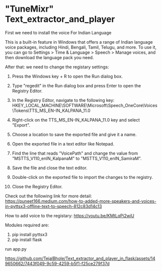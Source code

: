 # "TuneMixr" Text_extractor_and_player

First we need to install the voice For Indian Language 

This is a built-in feature in Windows that offers a range of Indian language voice packages, including Hindi, Bengali, Tamil, Telugu, and more. To use it, you can go to Settings > Time & Language > Speech > Manage voices, and then download the language pack you need.

After that: we need to change the registary settings:

1. Press the Windows key + R to open the Run dialog box.

2. Type "regedit" in the Run dialog box and press Enter to open the Registry Editor.

3. In the Registry Editor, navigate to the following key:
HKEY_LOCAL_MACHINE\SOFTWARE\Microsoft\Speech_OneCore\Voices\Tokens\TTS_MS_EN-IN_KALPANA_11.0

4. Right-click on the TTS_MS_EN-IN_KALPANA_11.0 key and select "Export".

5. Choose a location to save the exported file and give it a name.

6. Open the exported file in a text editor like Notepad.

7. Find the line that reads "VoicePath" and change the value from "MSTTS_V110_enIN_KalpanaM" to "MSTTS_V110_enIN_SamiraM".

8. Save the file and close the text editor.

9. Double-click on the exported file to import the changes to the registry.

10. Close the Registry Editor.

Check out the following link for more detail: https://puneet166.medium.com/how-to-added-more-speakers-and-voices-in-pyttsx3-offline-text-to-speech-812c83d14c13

How to add voice to the registary: https://youtu.be/KMtLqPi2wiU 

Modules required are:
1. pip install pyttsx3
2. pip install flask 

run app.py 


https://github.com/TejalBhole/Text_extractor_and_player_in_flask/assets/149650662/7443f049-9c59-4259-b5f1-f25ce279f37d

